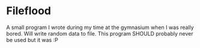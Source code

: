 # Fileflood
A small program I wrote during my time at the gymnasium when I was really bored. Will write random data to file. This program SHOULD probably never be used but it was :P
